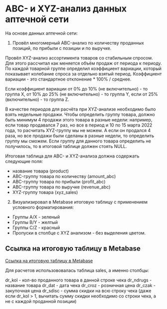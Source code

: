 # ABC- и XYZ-анализ данных аптечной сети
На основе данных аптечной сети: 

1. Провёл многомерный ABC-анализ по количеству проданных позиций, по прибыли с позиции и по выручке. 

Провёл XYZ-анализ ассортимента товаров со стабильным спросом. Для этого рассчитал как меняется объём продаж от периода к периоду. По каждой товарной группе определил коэффициент вариации, который показывает колебание спроса за отдельно взятый период. Коэффициент вариации - это стандартное отклонение * 100% / среднее. 

Если коэффициент вариации от 0% до 10% (не включительно) - то группа X, от 10% до 25% (не включительно) - то группа Y, если от 25% (включительно) - то группа Z.

В качестве периодов для расчёта при XYZ-анализе необходимо было взять недельные продажи. Чтобы определить группу товара, должно быть минимум 4 продажи этого товара в разные недели: например, если товар продавался 7 раз, но все в период и 10 по 15 марта 2022 года, то расчитать XYZ-группу мы не можем. А если он продался 4 раза, но все продажи были сделаны в разные недели, то определить группу мы сможем. 
Если группу для данного товара определить не получилось, то в итоговой таблице должен стоять NULL.

Итоговая таблица для ABC- и XYZ-анализа должна содержать следующие поля:
- название товара (product)
- ABC-группу товара по количеству (amount_abc)
- ABC-группу товара по прибыли (profit_abc)
- ABC-группу товара по выручке (revenue_abc)
- XYZ-группу товара (xyz_sales)

2. Визуализировал в Metabase итоговую таблицу с применением условного форматирования:
- Группы A/X - зеленый
- Группы B/Y - желтый
- Группы C/Z - красный
- Пропуски в столбце с XYZ анализом - без выделения цветом.


## Ссылка на итоговую таблицу в Metabase
[Ссылка на итоговую таблицу в Metabase](https://metabase.simulative.ru/question/48-abc-i-xyz-analiz-aptechnoj-set)


Для расчетов использововалась таблица sales, а именно столбцы:

dr_kol - кол-во проданного товара в данной строке чека
dr_ndrugs - название товара
dr_dat - дата чека
dr_croz - розничная цена
dr_czak - закупочная цена
dr_sdisc - сумма скидки на всю строку чека (даже если dr_kol > 1, вычитать сумму скидки необходимо со строки чека, а не с каждой проданной позиции)
